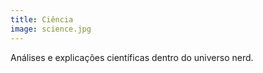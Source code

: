 ```yaml
---
title: Ciência
image: science.jpg
---
```


Análises e explicações científicas dentro do universo nerd.